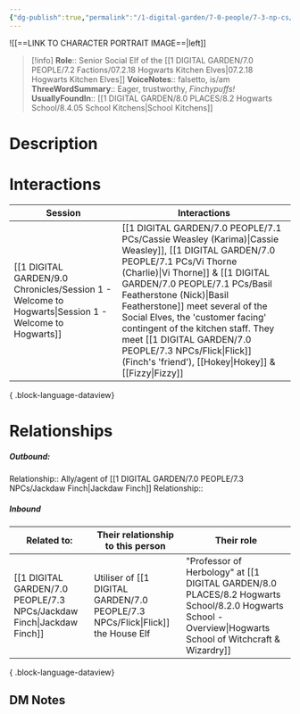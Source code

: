```yaml
---
{"dg-publish":true,"permalink":"/1-digital-garden/7-0-people/7-3-np-cs/flick/","tags":["#person","hogwarts","support-staff","house-elf","magical-being"]}
---
```


![[==LINK TO CHARACTER PORTRAIT IMAGE==\|left]]
>[!info] 
>**Role**:: Senior Social Elf of the [[1 DIGITAL GARDEN/7.0 PEOPLE/7.2 Factions/07.2.18 Hogwarts Kitchen Elves\|07.2.18 Hogwarts Kitchen Elves]]
>**VoiceNotes**:: falsetto, is/am
>**ThreeWordSummary**:: Eager, trustworthy, *Finchypuffs!*
>**UsuallyFoundIn**:: [[1 DIGITAL GARDEN/8.0 PLACES/8.2 Hogwarts School/8.4.05 School Kitchens\|School Kitchens]]

# Description


# Interactions

| Session                                                                                                 | Interactions                                                                                                                                                                                                                                                                               |
| ------------------------------------------------------------------------------------------------------- | ------------------------------------------------------------------------------------------------------------------------------------------------------------------------------------------------------------------------------------------------------------------------------------------ |
| [[1 DIGITAL GARDEN/9.0 Chronicles/Session 1 - Welcome to Hogwarts\|Session 1 - Welcome to Hogwarts]] | [[1 DIGITAL GARDEN/7.0 PEOPLE/7.1 PCs/Cassie Weasley (Karima)\|Cassie Weasley]], [[1 DIGITAL GARDEN/7.0 PEOPLE/7.1 PCs/Vi Thorne (Charlie)\|Vi Thorne]] & [[1 DIGITAL GARDEN/7.0 PEOPLE/7.1 PCs/Basil Featherstone (Nick)\|Basil Featherstone]] meet several of the Social Elves, the 'customer facing' contingent of the kitchen staff. They meet [[1 DIGITAL GARDEN/7.0 PEOPLE/7.3 NPCs/Flick\|Flick]] (Finch's 'friend'), [[Hokey\|Hokey]] & [[Fizzy\|Fizzy]] |

{ .block-language-dataview}

# Relationships
##### Outbound:
Relationship:: Ally/agent of [[1 DIGITAL GARDEN/7.0 PEOPLE/7.3 NPCs/Jackdaw Finch\|Jackdaw Finch]]
Relationship::

##### Inbound
| Related to:                                                              | Their relationship to this person   | Their role                                                                                                 |
| ------------------------------------------------------------------------ | ----------------------------------- | ---------------------------------------------------------------------------------------------------------- |
| [[1 DIGITAL GARDEN/7.0 PEOPLE/7.3 NPCs/Jackdaw Finch\|Jackdaw Finch]] | Utiliser of [[1 DIGITAL GARDEN/7.0 PEOPLE/7.3 NPCs/Flick\|Flick]] the House Elf | "Professor of Herbology" at [[1 DIGITAL GARDEN/8.0 PLACES/8.2 Hogwarts School/8.2.0 Hogwarts School - Overview\|Hogwarts School of Witchcraft & Wizardry]] |

{ .block-language-dataview}







## DM Notes
